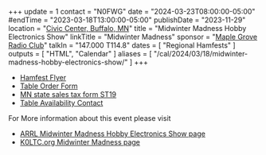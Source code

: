 +++
update = 1
contact = "N0FWG"
date = "2024-03-23T08:00:00-05:00"
#endTime = "2023-03-18T13:00:00-05:00"
publishDate = "2023-11-29"
location = "[Civic Center, Buffalo, MN](https://goo.gl/maps/GLUHMTQW1ftjLPsH9)"
title = "Midwinter Madness Hobby Electronics Show"
linkTitle = "Midwinter Madness"
sponsor = "[Maple Grove Radio Club](http://k0ltc.org)"
talkIn = "147.000 T114.8"
dates = [ "Regional Hamfests" ]
outputs = [ "HTML", "Calendar" ]
aliases = [ "/cal/2024/03/18/midwinter-madness-hobby-electronics-show/" ]
+++
* [Hamfest Flyer](https://k0ltc.org/wp-content/uploads/2023/01/MWM-Mailer-2023.pdf)
* [Table Order Form](https://k0ltc.org/wp-content/uploads/2022/12/TableForm2023_fillable.pdf)
* [MN state sales tax form ST19](https://www.revenue.state.mn.us/sites/default/files/2011-11/st19.pdf)
* [Table Availability Contact](mailto:swap@k0ltc.org) <span class="genericon genericon-mail"></span>

For More information about this event please visit
* [ARRL Midwinter Madness Hobby Electronics Show page](http://www.arrl.org/hamfests/midwinter-madness-hobby-electronics-show-9)
* [K0LTC.org Midwinter Madness page](https://k0ltc.org/midwinter-madness/)
